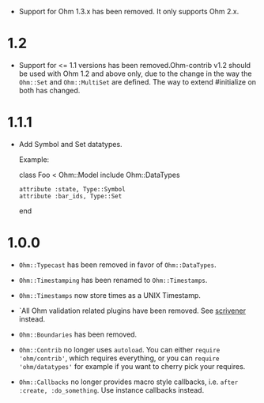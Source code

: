 * Support for Ohm 1.3.x has been removed. It only supports Ohm 2.x.

1.2
===

* Support for <= 1.1 versions has been removed.Ohm-contrib v1.2 should be used
  with Ohm 1.2 and above only, due to the change in the way the `Ohm::Set` and
  `Ohm::MultiSet` are defined. The way to extend #initialize on both has changed.

1.1.1
=====

* Add Symbol and Set datatypes.

  Example:

    class Foo < Ohm::Model
      include Ohm::DataTypes

      attribute :state, Type::Symbol
      attribute :bar_ids, Type::Set
    end

1.0.0
=====

* `Ohm::Typecast` has been removed in favor of `Ohm::DataTypes`.

* `Ohm::Timestamping` has been renamed to `Ohm::Timestamps`.

* `Ohm::Timestamps` now store times as a UNIX Timestamp.

* `All Ohm validation related plugins have been removed.
  See [scrivener][scrivener] instead.

* `Ohm::Boundaries` has been removed.

* `Ohm::Contrib` no longer uses `autoload`. You can either `require 'ohm/contrib'`,
  which requires everything, or you can `require 'ohm/datatypes'` for example
  if you want to cherry pick your requires.

* `Ohm::Callbacks` no longer provides macro style callbacks, i.e.
  `after :create, :do_something`. Use instance callbacks instead.

[scrivener]: http://github.com/soveran/scrivener
